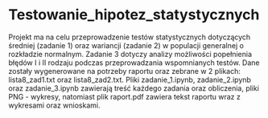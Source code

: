 # Testowanie_hipotez_statystycznych

Projekt ma na celu przeprowadzenie testów statystycznych dotyczących średniej (zadanie 1) oraz wariancji (zadanie 2) w populacji generalnej o rozkładzie normalnym. Zadanie 3 dotyczy analizy możliwości popełnienia błędów I i II rodzaju podczas przeprowadzania wspomnianych testów.
Dane zostały wygenerowane na potrzeby raportu oraz zebrane w 2 plikach: lista8_zad1.txt oraz lista8_zad2.txt. Pliki zadanie_1.ipynb, zadanie_2.ipynb oraz zadanie_3.ipynb zawierają treść każdego zadania oraz obliczenia, pliki PNG - wykresy, natomiast plik raport.pdf zawiera tekst raportu wraz z wykresami oraz wnioskami.